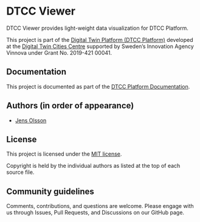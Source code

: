# DTCC Viewer

DTCC Viewer provides light-weight data visualization for DTCC Platform.

This project is part of the
[Digital Twin Platform (DTCC Platform)](https://github.com/dtcc-platform/)
developed at the
[Digital Twin Cities Centre](https://dtcc.chalmers.se/)
supported by Sweden’s Innovation Agency Vinnova under Grant No. 2019-421 00041.

## Documentation

This project is documented as part of the
[DTCC Platform Documentation](https://platform.dtcc.chalmers.se/).

## Authors (in order of appearance)

* [Jens Olsson](https://chalmersindustriteknik.se/coworkers/jens-olsson/)

## License

This project is licensed under the
[MIT license](https://opensource.org/licenses/MIT).

Copyright is held by the individual authors as listed at the top of
each source file.

## Community guidelines

Comments, contributions, and questions are welcome. Please engage with
us through Issues, Pull Requests, and Discussions on our GitHub page.
